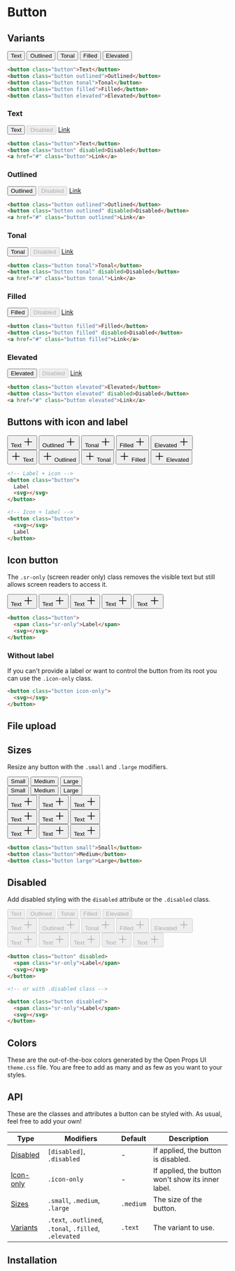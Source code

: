 <style scoped>
  @import "../../src/button/button-base.css";
  @import "../../src/button/button-variants.css";
  @import "../../src/button/button-icon.css";
</style>

# Button

## Variants

<div class="example-wrapper">
  <div class="example row">
    <button class="button">Text</button>
    <button class="button outlined">Outlined</button>
    <button class="button tonal">Tonal</button>
    <button class="button filled">Filled</button>
    <button class="button elevated">Elevated</button>
  </div>

```html
<button class="button">Text</button>
<button class="button outlined">Outlined</button>
<button class="button tonal">Tonal</button>
<button class="button filled">Filled</button>
<button class="button elevated">Elevated</button>
```

</div>

### Text

<div class="example-wrapper">
  <div class="example row">
    <button class="button">Text</button>
    <button class="button" disabled>Disabled</button>
    <a href="#" class="button">Link</a>
  </div>

```html
<button class="button">Text</button>
<button class="button" disabled>Disabled</button>
<a href="#" class="button">Link</a>
```

</div>

### Outlined

<div class="example-wrapper">
  <div class="example row">
    <button class="button outlined">Outlined</button>
    <button class="button outlined" disabled>Disabled</button>
    <a href="#" class="button outlined">Link</a>
  </div>

```html
<button class="button outlined">Outlined</button>
<button class="button outlined" disabled>Disabled</button>
<a href="#" class="button outlined">Link</a>
```

</div>

### Tonal

<div class="example-wrapper">
  <div class="example row">
    <button class="button tonal">Tonal</button>
    <button class="button tonal" disabled>Disabled</button>
    <a href="#" class="button tonal">Link</a>
  </div>

```html
<button class="button tonal">Tonal</button>
<button class="button tonal" disabled>Disabled</button>
<a href="#" class="button tonal">Link</a>
```

</div>

### Filled

<div class="example-wrapper">
  <div class="example row">
    <button class="button filled">Filled</button>
    <button class="button filled" disabled>Disabled</button>
    <a href="#" class="button filled">Link</a>
  </div>

```html
<button class="button filled">Filled</button>
<button class="button filled" disabled>Disabled</button>
<a href="#" class="button filled">Link</a>
```

</div>

### Elevated

<div class="example-wrapper">
  <div class="example row">
    <button class="button elevated">Elevated</button>
    <button class="button elevated" disabled>Disabled</button>
    <a href="#" class="button elevated">Link</a>
  </div>

```html
<button class="button elevated">Elevated</button>
<button class="button elevated" disabled>Disabled</button>
<a href="#" class="button elevated">Link</a>
```

</div>

## Buttons with icon and label

<div class="example-wrapper">
  <div class="example row">
    <button class="button">
      Text
      <svg xmlns="http://www.w3.org/2000/svg" width="24" height="24" viewBox="0 0 24 24"><path fill="currentColor" d="M11.75 3a.75.75 0 0 1 .743.648l.007.102l.001 7.25h7.253a.75.75 0 0 1 .102 1.493l-.102.007h-7.253l.002 7.25a.75.75 0 0 1-1.493.101l-.007-.102l-.002-7.249H3.752a.75.75 0 0 1-.102-1.493L3.752 11h7.25L11 3.75a.75.75 0 0 1 .75-.75"/></svg>
    </button>
    <button class="button outlined">
    Outlined
     <svg xmlns="http://www.w3.org/2000/svg" width="24" height="24" viewBox="0 0 24 24"><path fill="currentColor" d="M11.75 3a.75.75 0 0 1 .743.648l.007.102l.001 7.25h7.253a.75.75 0 0 1 .102 1.493l-.102.007h-7.253l.002 7.25a.75.75 0 0 1-1.493.101l-.007-.102l-.002-7.249H3.752a.75.75 0 0 1-.102-1.493L3.752 11h7.25L11 3.75a.75.75 0 0 1 .75-.75"/></svg>
    </button>
    <button class="button tonal">
    Tonal
     <svg xmlns="http://www.w3.org/2000/svg" width="24" height="24" viewBox="0 0 24 24"><path fill="currentColor" d="M11.75 3a.75.75 0 0 1 .743.648l.007.102l.001 7.25h7.253a.75.75 0 0 1 .102 1.493l-.102.007h-7.253l.002 7.25a.75.75 0 0 1-1.493.101l-.007-.102l-.002-7.249H3.752a.75.75 0 0 1-.102-1.493L3.752 11h7.25L11 3.75a.75.75 0 0 1 .75-.75"/></svg>
    </button>
    <button class="button filled">
    Filled
     <svg xmlns="http://www.w3.org/2000/svg" width="24" height="24" viewBox="0 0 24 24"><path fill="currentColor" d="M11.75 3a.75.75 0 0 1 .743.648l.007.102l.001 7.25h7.253a.75.75 0 0 1 .102 1.493l-.102.007h-7.253l.002 7.25a.75.75 0 0 1-1.493.101l-.007-.102l-.002-7.249H3.752a.75.75 0 0 1-.102-1.493L3.752 11h7.25L11 3.75a.75.75 0 0 1 .75-.75"/></svg>
    </button>
    <button class="button elevated">
    Elevated
     <svg xmlns="http://www.w3.org/2000/svg" width="24" height="24" viewBox="0 0 24 24"><path fill="currentColor" d="M11.75 3a.75.75 0 0 1 .743.648l.007.102l.001 7.25h7.253a.75.75 0 0 1 .102 1.493l-.102.007h-7.253l.002 7.25a.75.75 0 0 1-1.493.101l-.007-.102l-.002-7.249H3.752a.75.75 0 0 1-.102-1.493L3.752 11h7.25L11 3.75a.75.75 0 0 1 .75-.75"/></svg>
    </button>
  </div>

   <div class="example row">
    <button class="button">
      <svg xmlns="http://www.w3.org/2000/svg" width="24" height="24" viewBox="0 0 24 24"><path fill="currentColor" d="M11.75 3a.75.75 0 0 1 .743.648l.007.102l.001 7.25h7.253a.75.75 0 0 1 .102 1.493l-.102.007h-7.253l.002 7.25a.75.75 0 0 1-1.493.101l-.007-.102l-.002-7.249H3.752a.75.75 0 0 1-.102-1.493L3.752 11h7.25L11 3.75a.75.75 0 0 1 .75-.75"/></svg>
      Text
    </button>
    <button class="button outlined">
     <svg xmlns="http://www.w3.org/2000/svg" width="24" height="24" viewBox="0 0 24 24"><path fill="currentColor" d="M11.75 3a.75.75 0 0 1 .743.648l.007.102l.001 7.25h7.253a.75.75 0 0 1 .102 1.493l-.102.007h-7.253l.002 7.25a.75.75 0 0 1-1.493.101l-.007-.102l-.002-7.249H3.752a.75.75 0 0 1-.102-1.493L3.752 11h7.25L11 3.75a.75.75 0 0 1 .75-.75"/></svg>
    Outlined
    </button>
    <button class="button tonal">
     <svg xmlns="http://www.w3.org/2000/svg" width="24" height="24" viewBox="0 0 24 24"><path fill="currentColor" d="M11.75 3a.75.75 0 0 1 .743.648l.007.102l.001 7.25h7.253a.75.75 0 0 1 .102 1.493l-.102.007h-7.253l.002 7.25a.75.75 0 0 1-1.493.101l-.007-.102l-.002-7.249H3.752a.75.75 0 0 1-.102-1.493L3.752 11h7.25L11 3.75a.75.75 0 0 1 .75-.75"/></svg>
    Tonal
    </button>
    <button class="button filled">
     <svg xmlns="http://www.w3.org/2000/svg" width="24" height="24" viewBox="0 0 24 24"><path fill="currentColor" d="M11.75 3a.75.75 0 0 1 .743.648l.007.102l.001 7.25h7.253a.75.75 0 0 1 .102 1.493l-.102.007h-7.253l.002 7.25a.75.75 0 0 1-1.493.101l-.007-.102l-.002-7.249H3.752a.75.75 0 0 1-.102-1.493L3.752 11h7.25L11 3.75a.75.75 0 0 1 .75-.75"/></svg>
    Filled
    </button>
    <button class="button elevated">
     <svg xmlns="http://www.w3.org/2000/svg" width="24" height="24" viewBox="0 0 24 24"><path fill="currentColor" d="M11.75 3a.75.75 0 0 1 .743.648l.007.102l.001 7.25h7.253a.75.75 0 0 1 .102 1.493l-.102.007h-7.253l.002 7.25a.75.75 0 0 1-1.493.101l-.007-.102l-.002-7.249H3.752a.75.75 0 0 1-.102-1.493L3.752 11h7.25L11 3.75a.75.75 0 0 1 .75-.75"/></svg>
    Elevated
    </button>
  </div>

```html
<!-- Label + icon -->
<button class="button">
  Label
  <svg></svg>
</button>

<!-- Icon + label -->
<button class="button">
  <svg></svg>
  Label
</button>
```

</div>

## Icon button

The `.sr-only` (screen reader only) class removes the visible text but still allows screen readers to
access it.

<div class="example-wrapper">
  <div class="example row">
    <button class="button">
      <span class="sr-only">
        Text
      </span>
      <svg xmlns="http://www.w3.org/2000/svg" width="24" height="24" viewBox="0 0 24 24"><path fill="currentColor" d="M11.75 3a.75.75 0 0 1 .743.648l.007.102l.001 7.25h7.253a.75.75 0 0 1 .102 1.493l-.102.007h-7.253l.002 7.25a.75.75 0 0 1-1.493.101l-.007-.102l-.002-7.249H3.752a.75.75 0 0 1-.102-1.493L3.752 11h7.25L11 3.75a.75.75 0 0 1 .75-.75"/></svg>
    </button>
     <button class="button outlined">
      <span class="sr-only">
        Text
      </span>
      <svg xmlns="http://www.w3.org/2000/svg" width="24" height="24" viewBox="0 0 24 24"><path fill="currentColor" d="M11.75 3a.75.75 0 0 1 .743.648l.007.102l.001 7.25h7.253a.75.75 0 0 1 .102 1.493l-.102.007h-7.253l.002 7.25a.75.75 0 0 1-1.493.101l-.007-.102l-.002-7.249H3.752a.75.75 0 0 1-.102-1.493L3.752 11h7.25L11 3.75a.75.75 0 0 1 .75-.75"/></svg>
    </button>
     <button class="button tonal">
      <span class="sr-only">
        Text
      </span>
      <svg xmlns="http://www.w3.org/2000/svg" width="24" height="24" viewBox="0 0 24 24"><path fill="currentColor" d="M11.75 3a.75.75 0 0 1 .743.648l.007.102l.001 7.25h7.253a.75.75 0 0 1 .102 1.493l-.102.007h-7.253l.002 7.25a.75.75 0 0 1-1.493.101l-.007-.102l-.002-7.249H3.752a.75.75 0 0 1-.102-1.493L3.752 11h7.25L11 3.75a.75.75 0 0 1 .75-.75"/></svg>
    </button>
     <button class="button filled">
      <span class="sr-only">
        Text
      </span>
      <svg xmlns="http://www.w3.org/2000/svg" width="24" height="24" viewBox="0 0 24 24"><path fill="currentColor" d="M11.75 3a.75.75 0 0 1 .743.648l.007.102l.001 7.25h7.253a.75.75 0 0 1 .102 1.493l-.102.007h-7.253l.002 7.25a.75.75 0 0 1-1.493.101l-.007-.102l-.002-7.249H3.752a.75.75 0 0 1-.102-1.493L3.752 11h7.25L11 3.75a.75.75 0 0 1 .75-.75"/></svg>
    </button>
     <button class="button elevated">
      <span class="sr-only">
        Text
      </span>
      <svg xmlns="http://www.w3.org/2000/svg" width="24" height="24" viewBox="0 0 24 24"><path fill="currentColor" d="M11.75 3a.75.75 0 0 1 .743.648l.007.102l.001 7.25h7.253a.75.75 0 0 1 .102 1.493l-.102.007h-7.253l.002 7.25a.75.75 0 0 1-1.493.101l-.007-.102l-.002-7.249H3.752a.75.75 0 0 1-.102-1.493L3.752 11h7.25L11 3.75a.75.75 0 0 1 .75-.75"/></svg>
    </button>
  </div>

```html
<button class="button">
  <span class="sr-only">Label</span>
  <svg></svg>
</button>
```

</div>

### Without label

If you can't provide a label or want to control the button from its root you can use the `.icon-only` class.

```html
<button class="button icon-only">
  <svg></svg>
</button>
```

## File upload

## Sizes

Resize any button with the `.small` and `.large` modifiers.

<div class="example-wrapper">
<div class="example row">
  <button class="button small">Small</button>
  <button class="button">Medium</button>
  <button class="button large">Large</button>
</div>
<div class="example row">
  <button class="button filled small">Small</button>
  <button class="button filled">Medium</button>
  <button class="button filled large">Large</button>
</div>

<div class="example row">
  <button class="button small">
      Text
    <svg xmlns="http://www.w3.org/2000/svg" width="24" height="24" viewBox="0 0 24 24"><path fill="currentColor" d="M11.75 3a.75.75 0 0 1 .743.648l.007.102l.001 7.25h7.253a.75.75 0 0 1 .102 1.493l-.102.007h-7.253l.002 7.25a.75.75 0 0 1-1.493.101l-.007-.102l-.002-7.249H3.752a.75.75 0 0 1-.102-1.493L3.752 11h7.25L11 3.75a.75.75 0 0 1 .75-.75"/></svg>
  </button>
    <button class="button outlined">
      Text
    <svg xmlns="http://www.w3.org/2000/svg" width="24" height="24" viewBox="0 0 24 24"><path fill="currentColor" d="M11.75 3a.75.75 0 0 1 .743.648l.007.102l.001 7.25h7.253a.75.75 0 0 1 .102 1.493l-.102.007h-7.253l.002 7.25a.75.75 0 0 1-1.493.101l-.007-.102l-.002-7.249H3.752a.75.75 0 0 1-.102-1.493L3.752 11h7.25L11 3.75a.75.75 0 0 1 .75-.75"/></svg>
  </button>
    <button class="button filled large">
      Text
    <svg xmlns="http://www.w3.org/2000/svg" width="24" height="24" viewBox="0 0 24 24"><path fill="currentColor" d="M11.75 3a.75.75 0 0 1 .743.648l.007.102l.001 7.25h7.253a.75.75 0 0 1 .102 1.493l-.102.007h-7.253l.002 7.25a.75.75 0 0 1-1.493.101l-.007-.102l-.002-7.249H3.752a.75.75 0 0 1-.102-1.493L3.752 11h7.25L11 3.75a.75.75 0 0 1 .75-.75"/></svg>
  </button>
</div>

<div class="example row">
  <button class="button small">
    <span class="sr-only">
      Text
    </span>
    <svg xmlns="http://www.w3.org/2000/svg" width="24" height="24" viewBox="0 0 24 24"><path fill="currentColor" d="M11.75 3a.75.75 0 0 1 .743.648l.007.102l.001 7.25h7.253a.75.75 0 0 1 .102 1.493l-.102.007h-7.253l.002 7.25a.75.75 0 0 1-1.493.101l-.007-.102l-.002-7.249H3.752a.75.75 0 0 1-.102-1.493L3.752 11h7.25L11 3.75a.75.75 0 0 1 .75-.75"/></svg>
  </button>
    <button class="button">
    <span class="sr-only">
      Text
    </span>
    <svg xmlns="http://www.w3.org/2000/svg" width="24" height="24" viewBox="0 0 24 24"><path fill="currentColor" d="M11.75 3a.75.75 0 0 1 .743.648l.007.102l.001 7.25h7.253a.75.75 0 0 1 .102 1.493l-.102.007h-7.253l.002 7.25a.75.75 0 0 1-1.493.101l-.007-.102l-.002-7.249H3.752a.75.75 0 0 1-.102-1.493L3.752 11h7.25L11 3.75a.75.75 0 0 1 .75-.75"/></svg>
  </button>
    <button class="button large">
    <span class="sr-only">
      Text
    </span>
    <svg xmlns="http://www.w3.org/2000/svg" width="24" height="24" viewBox="0 0 24 24"><path fill="currentColor" d="M11.75 3a.75.75 0 0 1 .743.648l.007.102l.001 7.25h7.253a.75.75 0 0 1 .102 1.493l-.102.007h-7.253l.002 7.25a.75.75 0 0 1-1.493.101l-.007-.102l-.002-7.249H3.752a.75.75 0 0 1-.102-1.493L3.752 11h7.25L11 3.75a.75.75 0 0 1 .75-.75"/></svg>
  </button>
</div>
<div class="example row">
  <button class="button filled small">
    <span class="sr-only">
      Text
    </span>
    <svg xmlns="http://www.w3.org/2000/svg" width="24" height="24" viewBox="0 0 24 24"><path fill="currentColor" d="M11.75 3a.75.75 0 0 1 .743.648l.007.102l.001 7.25h7.253a.75.75 0 0 1 .102 1.493l-.102.007h-7.253l.002 7.25a.75.75 0 0 1-1.493.101l-.007-.102l-.002-7.249H3.752a.75.75 0 0 1-.102-1.493L3.752 11h7.25L11 3.75a.75.75 0 0 1 .75-.75"/></svg>
  </button>
    <button class="button filled">
    <span class="sr-only">
      Text
    </span>
    <svg xmlns="http://www.w3.org/2000/svg" width="24" height="24" viewBox="0 0 24 24"><path fill="currentColor" d="M11.75 3a.75.75 0 0 1 .743.648l.007.102l.001 7.25h7.253a.75.75 0 0 1 .102 1.493l-.102.007h-7.253l.002 7.25a.75.75 0 0 1-1.493.101l-.007-.102l-.002-7.249H3.752a.75.75 0 0 1-.102-1.493L3.752 11h7.25L11 3.75a.75.75 0 0 1 .75-.75"/></svg>
  </button>
    <button class="button filled large">
    <span class="sr-only">
      Text
    </span>
    <svg xmlns="http://www.w3.org/2000/svg" width="24" height="24" viewBox="0 0 24 24"><path fill="currentColor" d="M11.75 3a.75.75 0 0 1 .743.648l.007.102l.001 7.25h7.253a.75.75 0 0 1 .102 1.493l-.102.007h-7.253l.002 7.25a.75.75 0 0 1-1.493.101l-.007-.102l-.002-7.249H3.752a.75.75 0 0 1-.102-1.493L3.752 11h7.25L11 3.75a.75.75 0 0 1 .75-.75"/></svg>
  </button>
</div>

```html
<button class="button small">Small</button>
<button class="button">Medium</button>
<button class="button large">Large</button>
```

</div>

## Disabled

Add disabled styling with the `disabled` attribute or the `.disabled` class.

<div class="example-wrapper">
<div class="example row">
  <button class="button" disabled>Text</button>
  <button class="button outlined" disabled>Outlined</button>
  <button class="button tonal" disabled>Tonal</button>
  <button class="button filled" disabled>Filled</button>
  <button class="button elevated" disabled>Elevated</button>
</div>
<div class="example row">
  <button class="button" disabled>Text <svg xmlns="http://www.w3.org/2000/svg" width="24" height="24" viewBox="0 0 24 24"><path fill="currentColor" d="M11.75 3a.75.75 0 0 1 .743.648l.007.102l.001 7.25h7.253a.75.75 0 0 1 .102 1.493l-.102.007h-7.253l.002 7.25a.75.75 0 0 1-1.493.101l-.007-.102l-.002-7.249H3.752a.75.75 0 0 1-.102-1.493L3.752 11h7.25L11 3.75a.75.75 0 0 1 .75-.75"/></svg></button>
  <button class="button outlined" disabled>Outlined <svg xmlns="http://www.w3.org/2000/svg" width="24" height="24" viewBox="0 0 24 24"><path fill="currentColor" d="M11.75 3a.75.75 0 0 1 .743.648l.007.102l.001 7.25h7.253a.75.75 0 0 1 .102 1.493l-.102.007h-7.253l.002 7.25a.75.75 0 0 1-1.493.101l-.007-.102l-.002-7.249H3.752a.75.75 0 0 1-.102-1.493L3.752 11h7.25L11 3.75a.75.75 0 0 1 .75-.75"/></svg></button>
  <button class="button tonal" disabled>Tonal <svg xmlns="http://www.w3.org/2000/svg" width="24" height="24" viewBox="0 0 24 24"><path fill="currentColor" d="M11.75 3a.75.75 0 0 1 .743.648l.007.102l.001 7.25h7.253a.75.75 0 0 1 .102 1.493l-.102.007h-7.253l.002 7.25a.75.75 0 0 1-1.493.101l-.007-.102l-.002-7.249H3.752a.75.75 0 0 1-.102-1.493L3.752 11h7.25L11 3.75a.75.75 0 0 1 .75-.75"/></svg></button>
  <button class="button filled" disabled>Filled <svg xmlns="http://www.w3.org/2000/svg" width="24" height="24" viewBox="0 0 24 24"><path fill="currentColor" d="M11.75 3a.75.75 0 0 1 .743.648l.007.102l.001 7.25h7.253a.75.75 0 0 1 .102 1.493l-.102.007h-7.253l.002 7.25a.75.75 0 0 1-1.493.101l-.007-.102l-.002-7.249H3.752a.75.75 0 0 1-.102-1.493L3.752 11h7.25L11 3.75a.75.75 0 0 1 .75-.75"/></svg></button>
  <button class="button elevated" disabled>Elevated <svg xmlns="http://www.w3.org/2000/svg" width="24" height="24" viewBox="0 0 24 24"><path fill="currentColor" d="M11.75 3a.75.75 0 0 1 .743.648l.007.102l.001 7.25h7.253a.75.75 0 0 1 .102 1.493l-.102.007h-7.253l.002 7.25a.75.75 0 0 1-1.493.101l-.007-.102l-.002-7.249H3.752a.75.75 0 0 1-.102-1.493L3.752 11h7.25L11 3.75a.75.75 0 0 1 .75-.75"/></svg></button>
</div>
  <div class="example row">
    <button class="button" disabled>
      <span class="sr-only">
        Text
      </span>
      <svg xmlns="http://www.w3.org/2000/svg" width="24" height="24" viewBox="0 0 24 24"><path fill="currentColor" d="M11.75 3a.75.75 0 0 1 .743.648l.007.102l.001 7.25h7.253a.75.75 0 0 1 .102 1.493l-.102.007h-7.253l.002 7.25a.75.75 0 0 1-1.493.101l-.007-.102l-.002-7.249H3.752a.75.75 0 0 1-.102-1.493L3.752 11h7.25L11 3.75a.75.75 0 0 1 .75-.75"/></svg>
    </button>
     <button class="button outlined" disabled>
      <span class="sr-only">
        Text
      </span>
      <svg xmlns="http://www.w3.org/2000/svg" width="24" height="24" viewBox="0 0 24 24"><path fill="currentColor" d="M11.75 3a.75.75 0 0 1 .743.648l.007.102l.001 7.25h7.253a.75.75 0 0 1 .102 1.493l-.102.007h-7.253l.002 7.25a.75.75 0 0 1-1.493.101l-.007-.102l-.002-7.249H3.752a.75.75 0 0 1-.102-1.493L3.752 11h7.25L11 3.75a.75.75 0 0 1 .75-.75"/></svg>
    </button>
     <button class="button tonal" disabled>
      <span class="sr-only">
        Text
      </span>
      <svg xmlns="http://www.w3.org/2000/svg" width="24" height="24" viewBox="0 0 24 24"><path fill="currentColor" d="M11.75 3a.75.75 0 0 1 .743.648l.007.102l.001 7.25h7.253a.75.75 0 0 1 .102 1.493l-.102.007h-7.253l.002 7.25a.75.75 0 0 1-1.493.101l-.007-.102l-.002-7.249H3.752a.75.75 0 0 1-.102-1.493L3.752 11h7.25L11 3.75a.75.75 0 0 1 .75-.75"/></svg>
    </button>
     <button class="button filled" disabled>
      <span class="sr-only">
        Text
      </span>
      <svg xmlns="http://www.w3.org/2000/svg" width="24" height="24" viewBox="0 0 24 24"><path fill="currentColor" d="M11.75 3a.75.75 0 0 1 .743.648l.007.102l.001 7.25h7.253a.75.75 0 0 1 .102 1.493l-.102.007h-7.253l.002 7.25a.75.75 0 0 1-1.493.101l-.007-.102l-.002-7.249H3.752a.75.75 0 0 1-.102-1.493L3.752 11h7.25L11 3.75a.75.75 0 0 1 .75-.75"/></svg>
    </button>
     <button class="button elevated" disabled>
      <span class="sr-only">
        Text
      </span>
      <svg xmlns="http://www.w3.org/2000/svg" width="24" height="24" viewBox="0 0 24 24"><path fill="currentColor" d="M11.75 3a.75.75 0 0 1 .743.648l.007.102l.001 7.25h7.253a.75.75 0 0 1 .102 1.493l-.102.007h-7.253l.002 7.25a.75.75 0 0 1-1.493.101l-.007-.102l-.002-7.249H3.752a.75.75 0 0 1-.102-1.493L3.752 11h7.25L11 3.75a.75.75 0 0 1 .75-.75"/></svg>
    </button>
  </div>

```html
<button class="button" disabled>
  <span class="sr-only">Label</span>
  <svg></svg>
</button>

<!-- or with .disabled class -->

<button class="button disabled">
  <span class="sr-only">Label</span>
  <svg></svg>
</button>
```

</div>

## Colors

These are the out-of-the-box colors generated by the Open Props UI `theme.css` file. You are free to add as many and as few as you want to your styles.

## API

These are the classes and attributes a button can be styled with. As usual, feel free to add your own!

| Type                      | Modifiers                                              | Default   | Description                                        |
| ------------------------- | ------------------------------------------------------ | --------- | -------------------------------------------------- |
| [Disabled](#disabled)     | `[disabled]`, `.disabled`                              | -         | If applied, the button is disabled.                |
| [Icon-only](#icon-button) | `.icon-only`                                           | -         | If applied, the button won't show its inner label. |
| [Sizes](#sizes)           | `.small`, `.medium`, `.large`                          | `.medium` | The size of the button.                            |
| [Variants](#variants)     | `.text`, `.outlined`, `.tonal`, `.filled`, `.elevated` | `.text`   | The variant to use.                                |

## Installation
